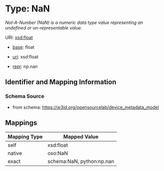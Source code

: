 # Type: NaN




_Not-A-Number (NaN) is a numeric data type value representing an undefined or un-representable value._



URI: [xsd:float](http://www.w3.org/2001/XMLSchema#float)

* [base](https://w3id.org/linkml/base): float

* [uri](https://w3id.org/linkml/uri): xsd:float

* [repr](https://w3id.org/linkml/repr): np.nan








## Identifier and Mapping Information







### Schema Source


* from schema: https://w3id.org/opensourcelab/device_metadata_model




## Mappings

| Mapping Type | Mapped Value |
| ---  | ---  |
| self | xsd:float |
| native | oso:NaN |
| exact | schema:NaN, python:np.nan |



